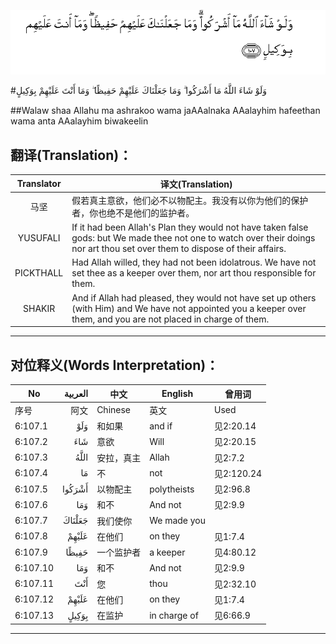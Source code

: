 ![006:107](images/006_107.gif)

#وَلَوْ شَاءَ اللَّهُ مَا أَشْرَكُوا ۗ وَمَا جَعَلْنَاكَ عَلَيْهِمْ حَفِيظًا ۖ وَمَا أَنْتَ عَلَيْهِمْ بِوَكِيلٍ 

##Walaw shaa Allahu ma ashrakoo wama jaAAalnaka AAalayhim hafeethan wama anta AAalayhim biwakeelin 

## 翻译(Translation)：

| Translator | 译文(Translation)                                            |
| :--------: | ------------------------------------------------------------ |
|    马坚    | 假若真主意欲，他们必不以物配主。我没有以你为他们的保护者，你也绝不是他们的监护者。 |
|  YUSUFALI  | If it had been Allah's Plan they would not have taken false gods: but We made thee not one to watch over their doings nor art thou set over them to dispose of their affairs. |
| PICKTHALL  | Had Allah willed, they had not been idolatrous. We have not set thee as a keeper over them, nor art thou responsible for them. |
|   SHAKIR   | And if Allah had pleased, they would not have set up others (with Him) and We have not appointed you a keeper over them, and you are not placed in charge of them. |

---

## 对位释义(Words Interpretation)：

| No   | العربية | 中文    | English | 曾用词 |
| ---- | ------: | ------- | ------- | ------ |
| 序号 |    阿文 | Chinese | 英文    | Used   |
| 6:107.1  | وَلَوْ    | 和如果     | and if       | 见2:20.14  |
| 6:107.2  | شَاءَ    | 意欲       | Will         | 见2:20.15  |
| 6:107.3  | اللَّهُ   | 安拉，真主 | Allah        | 见2:7.2    |
| 6:107.4  | مَا     | 不         | not          | 见2:120.24 |
| 6:107.5  | أَشْرَكُوا | 以物配主   | polytheists  | 见2:96.8   |
| 6:107.6  | وَمَا    | 和不       | And not      | 见2:9.9    |
| 6:107.7  | جَعَلْنَاكَ | 我们使你   | We made you  |            |
| 6:107.8  | عَلَيْهِمْ  | 在他们     | on they      | 见1:7.4    |
| 6:107.9  | حَفِيظًا  | 一个监护者 | a keeper     | 见4:80.12  |
| 6:107.10 | وَمَا    | 和不       | And not      | 见2:9.9    |
| 6:107.11 | أَنْتَ    | 您         | thou         | 见2:32.10  |
| 6:107.12 | عَلَيْهِمْ  | 在他们     | on they      | 见1:7.4    |
| 6:107.13 | بِوَكِيلٍ  | 在监护     | in charge of | 见6:66.9   |

---
